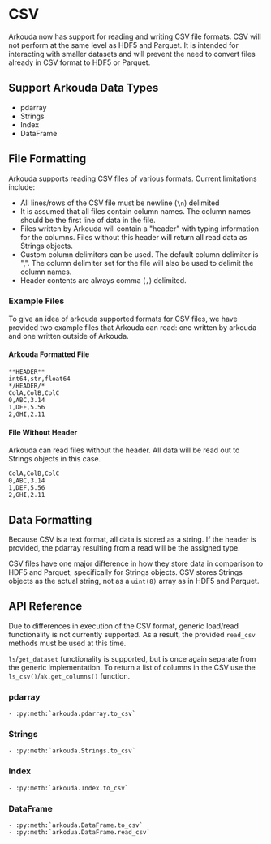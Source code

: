 # CSV

Arkouda now has support for reading and writing CSV file formats. CSV will not perform at the same level as HDF5 and Parquet. It is intended for interacting with smaller datasets and will prevent the need to convert files already in CSV format to HDF5 or Parquet.

## Support Arkouda Data Types

- pdarray
- Strings
- Index
- DataFrame

## File Formatting

Arkouda supports reading CSV files of various formats. Current limitations include:

- All lines/rows of the CSV file must be newline (`\n`) delimited
- It is assumed that all files contain column names. The column names should be the first line of data in the file.
- Files written by Arkouda will contain a "header" with typing information for the columns. Files without this header will return all read data as Strings objects.
- Custom column delimiters can be used. The default column delimiter is ",". The column delimiter set for the file will also be used to delimit the column names.
- Header contents are always comma (`,`) delimited.

### Example Files

To give an idea of arkouda supported formats for CSV files, we have provided two example files that Arkouda can read: one written by arkouda and one written outside of Arkouda.

#### Arkouda Formatted File

```text
**HEADER**
int64,str,float64
*/HEADER/*
ColA,ColB,ColC
0,ABC,3.14
1,DEF,5.56
2,GHI,2.11
```

#### File Without Header

Arkouda can read files without the header. All data will be read out to Strings objects in this case.

```text
ColA,ColB,ColC
0,ABC,3.14
1,DEF,5.56
2,GHI,2.11
```

## Data Formatting

Because CSV is a text format, all data is stored as a string. If the header is provided, the pdarray resulting from a read will be the assigned type.

CSV files have one major difference in how they store data in comparison to HDF5 and Parquet, specifically for Strings objects. CSV stores Strings objects as the actual string, not as a `uint(8)` array as in HDF5 and Parquet.

## API Reference

Due to differences in execution of the CSV format, generic load/read functionality is not currently supported. As a result, the provided `read_csv` methods must be used at this time.

`ls`/`get_dataset` functionality is supported, but is once again separate from the generic implementation. To return a list of columns in the CSV use the `ls_csv()`/`ak.get_columns()` function.

### pdarray

```{eval-rst}  
- :py:meth:`arkouda.pdarray.to_csv`
```

### Strings

```{eval-rst}  
- :py:meth:`arkouda.Strings.to_csv`
```

### Index

```{eval-rst}  
- :py:meth:`arkouda.Index.to_csv`
```

### DataFrame

```{eval-rst}  
- :py:meth:`arkouda.DataFrame.to_csv`
- :py:meth:`arkodua.DataFrame.read_csv`
```
